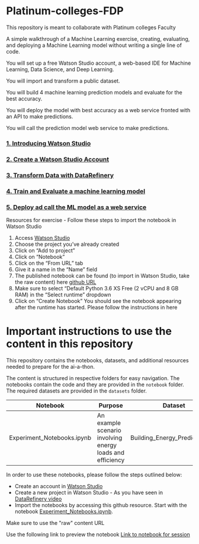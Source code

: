 # Platinum-colleges-FDP
This repository is meant to collaborate with Platinum colleges Faculty

A simple walkthrough of a Machine Learning exercise, creating, evaluating, and deploying a Machine Learning model without writing a single line of code.

You will set up a free Watson Studio account, a web-based IDE for Machine Learning, Data Science, and Deep Learning.

You will import and transform a public dataset.

You will build 4 machine learning prediction models and evaluate for the best accuracy.

You will deploy the model with best accuracy as a web service fronted with an API to make predictions.

You will call the prediction model web service to make predictions.

### [1. Introducing Watson Studio](https://www.youtube.com/watch?time_continue=6&v=zV4YLeIOTd4&feature=emb_logo)


### [2. Create a Watson Studio Account](https://www.youtube.com/watch?v=tU4nT7KX8SE&feature=emb_logo)


### [3. Transform Data with DataRefinery](https://www.youtube.com/watch?time_continue=1&v=QR2oeq6zqgc&feature=emb_logo)


### [4. Train and Evaluate a machine learning model](https://www.youtube.com/watch?time_continue=3&v=fxG40Sz8tik&feature=emb_logo)


### [5. Deploy ad call the ML model as a web service](https://www.youtube.com/watch?v=d32NgfdCvh8&feature=emb_logo)



Resources for exercise -
Follow these steps to import the notebook in Watson Studio
1. Access [Watson Studio](https://dataplatform.cloud.ibm.com)
2. Choose the project you’ve already created
3. Click on “Add to project”
4. Click on “Notebook”
5. Click on the “From URL” tab
6. Give it a name in the “Name” field
7. The published notebook can be found (to import in Watson Studio, take the raw content) here [github URL](https://github.com/sattwati/Platinum-colleges-FDP/blob/master/notebook/Experiment_Notebooks.ipynb)
8. Make sure to select “Default Python 3.6 XS Free (2 vCPU and 8 GB RAM) in the “Select runtime” dropdown
9. Click on “Create Notebook”
You should see the notebook appearing after the runtime has started. Please follow the instructions in here

# Important instructions to use the content in this repository 

This repository contains the notebooks, datasets, and additional resources needed to prepare for the ai-a-thon. 

The content is structured in respective folders for easy navigation. The notebooks contain the code and they are provided in the `notebook` folder. The required datasets are provided in the `datasets` folder.

|Notebook    |Purpose                                                               |Dataset                        |
|-------------|-----------------------------------------------------------------------|--------------------------------|
|Experiment_Notebooks.ipynb|An example scenario involving energy loads and efficiency|Building_Energy_Prediction.csv|


In order to use these notebooks, please follow the steps outlined below:

* Create an account in [Watson Studio](https://dataplatform.cloud.ibm.com)
* Create a new project in Watson Studio - As you have seen in [DataRefinery video](https://www.youtube.com/watch?time_continue=1&v=QR2oeq6zqgc&feature=emb_logo)
* Import the notebooks by accessing this github resource. Start with the notebook [Experiment_Notebooks.ipynb](https://github.com/sattwati/Platinum-colleges-FDP/blob/master/notebook/Experiment_Notebooks.ipynb). <This is an example for your benefit. The actual exercise will be with a different data and notebook.>

Make sure to use the "raw" content URL

Use the following link to preview the notebook
[Link to notebook for session](https://github.com/sattwati/Platinum-colleges-FDP/blob/master/notebook/FDP_Steel_Plates_Faults_upload.ipynb)

